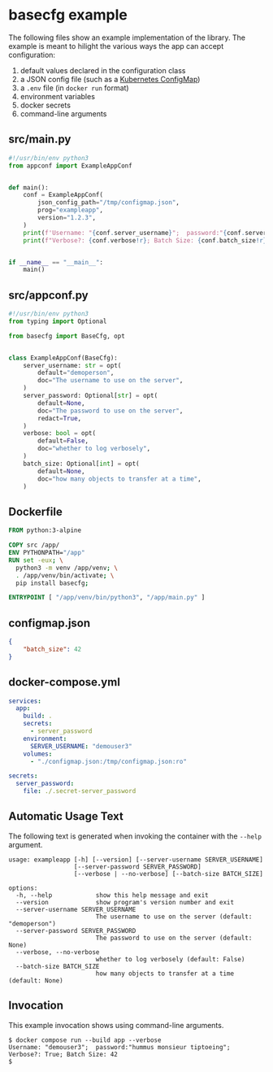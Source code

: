 # basecfg example

The following files show an example implementation of the library. The example is meant to hilight the various ways the app can accept configuration:

1. default values declared in the configuration class
2. a JSON config file (such as a [Kubernetes ConfigMap](https://kubernetes.io/docs/concepts/configuration/configmap/))
3. a `.env` file (in `docker run` format)
4. environment variables
5. docker secrets
6. command-line arguments


## src/main.py

```python
#!/usr/bin/env python3
from appconf import ExampleAppConf


def main():
    conf = ExampleAppConf(
        json_config_path="/tmp/configmap.json",
        prog="exampleapp",
        version="1.2.3",
    )
    print(f'Username: "{conf.server_username}";  password:"{conf.server_password}";')
    print(f"Verbose?: {conf.verbose!r}; Batch Size: {conf.batch_size!r}")


if __name__ == "__main__":
    main()
```

## src/appconf.py

```python
#!/usr/bin/env python3
from typing import Optional

from basecfg import BaseCfg, opt


class ExampleAppConf(BaseCfg):
    server_username: str = opt(
        default="demoperson",
        doc="The username to use on the server",
    )
    server_password: Optional[str] = opt(
        default=None,
        doc="The password to use on the server",
        redact=True,
    )
    verbose: bool = opt(
        default=False,
        doc="whether to log verbosely",
    )
    batch_size: Optional[int] = opt(
        default=None,
        doc="how many objects to transfer at a time",
    )
```

## Dockerfile

```Dockerfile
FROM python:3-alpine

COPY src /app/
ENV PYTHONPATH="/app"
RUN set -eux; \
  python3 -m venv /app/venv; \
  . /app/venv/bin/activate; \
  pip install basecfg;

ENTRYPOINT [ "/app/venv/bin/python3", "/app/main.py" ]
```

## configmap.json

```json
{
    "batch_size": 42
}
```

## docker-compose.yml

```yaml
services:
  app:
    build: .
    secrets:
      - server_password
    environment:
      SERVER_USERNAME: "demouser3"
    volumes:
      - "./configmap.json:/tmp/configmap.json:ro"

secrets:
  server_password:
    file: ./.secret-server_password
```

## Automatic Usage Text

The following text is generated when invoking the container with the `--help` argument.

```
usage: exampleapp [-h] [--version] [--server-username SERVER_USERNAME]
                  [--server-password SERVER_PASSWORD]
                  [--verbose | --no-verbose] [--batch-size BATCH_SIZE]

options:
  -h, --help            show this help message and exit
  --version             show program's version number and exit
  --server-username SERVER_USERNAME
                        The username to use on the server (default: "demoperson")
  --server-password SERVER_PASSWORD
                        The password to use on the server (default: None)
  --verbose, --no-verbose
                        whether to log verbosely (default: False)
  --batch-size BATCH_SIZE
                        how many objects to transfer at a time (default: None)
```

## Invocation

This example invocation shows using command-line arguments.

```shell=/bin/sh
$ docker compose run --build app --verbose
Username: "demouser3";  password:"hummus monsieur tiptoeing";
Verbose?: True; Batch Size: 42
$
```
